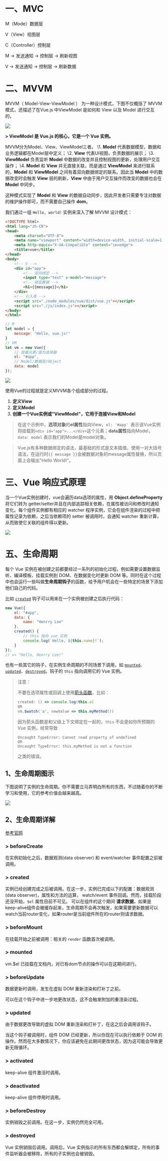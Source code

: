# 一、MVC

M（Mode）数据层

V（View）视图层

C（Controller）控制层

M -> 发送通知 -> 控制层 -> 刷新视图

V  -> 发送通知 -> 控制层 -> 刷新数据

# 二、MVVM

MVVM（ Model-View-ViewModel ） 为一种设计模式，下图不仅概括了 MVVM 模式，还描述了在Vue.js 中ViewModel 是如何和 View 以及 Model 进行交互的。

![](IMGS/mvvm.png)

**\> ViewModel 是 Vue.js 的核心，它是一个 Vue 实例。**

MVVM分为Model、View、ViewModel三者。
\1. **Model** 代表数据模型，数据和业务逻辑都在Model层中定义；
\2. **View** 代表UI视图，负责数据的展示；
\3. **ViewModel** 负责监听 **Model** 中数据的改变并且控制视图的更新，处理用户交互操作；
\4. **Model** 和 **View** 并无直接关联，而是通过 **ViewModel** 来进行联系的，**Model** 和 **ViewModel** 之间有着双向数据绑定的联系。因此当 **Model** 中的数据改变时会触发 **View** 层的刷新，**View** 中由于用户交互操作而改变的数据也会在 **Model** 中同步。

这种模式实现了 **Model** 和 **View** 的数据自动同步，因此开发者只需要专注对数据的维护操作即可，而不需要自己操作 **dom**。

我们通过一组 `Hello, world!` 实例来深入了解 MVVM 设计模式：

```html
<!DOCTYPE html>
<html lang="zh-CN">
<head>
    <meta charset="UTF-8">
    <meta name="viewport" content="width=device-width, initial-scale=1.0">
    <meta http-equiv="X-UA-Compatible" content="ie=edge">
    <title>vue</title>
</head>
<body>
    <!-- V -->
    <div id="app">
        <!-- 双向绑定 -->
        <input type="text" v-model="message">
        <!-- 绑定数据 -->
        <h1>{{message}}</h1>
    </div>
    <!-- 引入库 -->
    <script src="./node_modules/vue/dist/vue.js"></script>
    <script src="./js/index.js"></script>
</body>
</html>
```

```js
// M
let model = {
    message: "Hello, vue.js!"
}
// VM
let vm = new Vue({
    // 挂载元素/值为选择器
    el: "#app",
    // Model/数据层/Object
    data: model
});
```



![](IMGS/mvvm.gif)

使用Vue的过程就是定义MVVM各个组成部分的过程。

1. **定义View**
2. **定义Model**
3. **创建一个Vue实例或"ViewModel"，它用于连接View和Model**

> 在这个示例中，**选项对象**的**el属性**指向View，`el: '#app' `表示该Vue实例将挂载到`<div id="app">...</div>`这个元素；**data属性**指向Model，`data: model` 表示我们的Model是model对象。

> Vue.js有多种数据绑定的语法，最基础的形式是文本插值，使用一对大括号语法，在运行时`{{ message }}`会被数据对象的message属性替换，所以页面上会输出"Hello World!"。

# 三、Vue 响应式原理

当一个Vue实例创建时，vue会遍历data选项的属性，用 **Object.defineProperty** 将它们转为 getter/setter并且在内部追踪相关依赖，在属性被访问和修改时通知变化。每个组件实例都有相应的 watcher 程序实例，它会在组件渲染的过程中把属性记录为依赖，之后当依赖项的 setter 被调用时，会通知 watcher 重新计算，从而致使它关联的组件得以更新。

![](./IMGS/response-yuanli.jpg)

# 五、生命周期

每个 Vue 实例在被创建之前都要经过一系列的初始化过程。例如需要设置数据监听、编译模板、挂载实例到 DOM、在数据变化时更新 DOM 等。同时在这个过程中也会运行一些叫做**生命周期钩子**的函数，给予用户机会在一些特定的场景下添加他们自己的代码。

比如 [`created`](https://cn.vuejs.org/v2/api/#created) 钩子可以用来在一个实例被创建之后执行代码：

```javascript
new Vue({
    el: "#app",
    data: {
        name: "Henrry Lee"
    },
    created() {
        // this 指向 vue 实例
        console.log(`Hello, ${this.name}!`);
    }
});
// => "Hello, Henrry Lee!"
```

也有一些其它的钩子，在实例生命周期的不同场景下调用，如 [`mounted`](https://cn.vuejs.org/v2/api/#mounted)、[`updated`](https://cn.vuejs.org/v2/api/#updated)、[`destroyed`](https://cn.vuejs.org/v2/api/#destroyed)。钩子的 `this` 指向调用它的 Vue 实例。

> 注意：
>
> 不要在选项属性或回调上使用[箭头函数](https://developer.mozilla.org/zh-CN/docs/Web/JavaScript/Reference/Functions/Arrow_functions)，比如：
>
> ```js
> created: () => console.log(this.a)
> OR
> vm.$watch('a', newValue => this.myMethod())
> ```
>
> 因为箭头函数是和父级上下文绑定在一起的，`this` 不会是如你所预期的 Vue 实例，经常导致 
>
> ```
> Uncaught TypeError: Cannot read property of undefined
> OR
> Uncaught TypeError: this.myMethod is not a function
> ```
>
> 之类的错误。

## 1、生命周期图示

下图说明了实例的生命周期。你不需要立马弄明白所有的东西，不过随着你的不断学习和使用，它的参考价值会越来越高。

![](IMGS/lifecycle.png)

## 2、生命周期详解

[参考官网](https://cn.vuejs.org/v2/api/#%E9%80%89%E9%A1%B9-%E7%94%9F%E5%91%BD%E5%91%A8%E6%9C%9F%E9%92%A9%E5%AD%90)

### \> beforeCreate

在实例初始化之后，数据观测(data observer) 和 event/watcher 事件配置之前被调用。

### \> created

实例已经创建完成之后被调用。在这一步，实例已完成以下的配置：数据观测(data observer)，属性和方法的运算， watch/event 事件回调。然而，挂载阶段还没开始，`$el` 属性目前不可见。 可以在组件的这个期间 **请求数据**，如果是keep-alive组件会被缓存起来，生命周期不会再次触发，如果需要更新数据可以watch当前router变化，如果router是当前组件所在的router则请求数据。

### \> beforeMount

在挂载开始之前被调用：相关的 `render` 函数首次被调用。

### \> mounted

vm.$el 已挂载在文档内，对已有dom节点的操作可以在这期间进行。

### \> beforeUpdate

数据更新时调用，发生在虚拟 DOM 重新渲染和打补丁之前。

可以在这个钩子中进一步地更改状态，这不会触发附加的重渲染过程。

### \> updated

由于数据更改导致的虚拟 DOM 重新渲染和打补丁，在这之后会调用该钩子。

当这个钩子被调用时，组件 DOM 已经更新，所以你现在可以执行依赖于 DOM 的操作。然而在大多数情况下，你应该避免在此期间更改状态，因为这可能会导致更新无限循环。

### \> activated

keep-alive 组件激活时调用。

### \> deactivated

keep-alive 组件停用时调用。

### \> beforeDestroy

实例销毁之前调用。在这一步，实例仍然完全可用。

### \> destroyed

Vue 实例销毁后调用。调用后，Vue 实例指示的所有东西都会解绑定，所有的事件监听器会被移除，所有的子实例也会被销毁。











